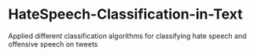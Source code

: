 # HateSpeech-Classification-in-Text
Applied different classification algorithms for classifying hate speech and offensive speech on tweets
